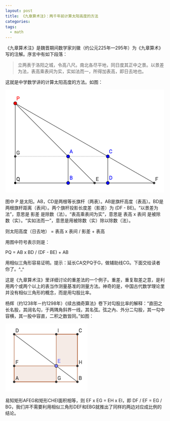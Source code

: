 ```yaml
---
layout: post
title: 《九章算术注》：两千年前计算太阳高度的方法
categories: 
tags:
  - math
---
```

《九章算术注》是魏晋期间数学家刘徽（约公元225年—295年）为《九章算术》写的注解。序言中有如下段落：

> 立两表于洛阳之城，令高八尺。南北各尽平地，同日度其正中之景。以景差为法，表高乘表间为实，实如法而一，所得加表高，即日去地也。

这就是中学数学讲的计算太阳高度的方法。如图：

![太阳高度](/images/2017/05/sun_height.png)

图中 P 是太阳。AB，CD是两根等长旗杆（两表）。AB是旗杆高度（表高）。BD是两根旗杆距离（表间）。两个旗杆投影长度差（影差）为 (DF - BE)。“以景差为法”，意思是 影差 是除数（法）。“表高乘表间为实”，意思是 表高 x 表间 是被除数（实）。“实如法而一”，意思是用被除数（实）除以除数（法）。

则太阳高度（日去地） = 表高 x 表间 / 影差 + 表高

用图中符号表示则是：

PQ = AB x BD / (DF - BE) + AB

用相似三角形容易证明。提示：延长CA交PQ于G，做辅助线CG。下面交给读者你了。^_^

这是《九章算术注》里详细讨论的重差法的一个例子。重差，重复取差之意，是利用两个或两个以上的表当作测量基准的测量方法。神奇的是，中国古代数学理论里并没有相似三角形的概念，而是用勾股比率。

杨辉（约1238年－约1298年）《续古摘奇算法》卷下对勾股比率的解释：“直田之长名股，其阔名勾，于两隅角斜界一线，其名弦。弦之內、外分二勾股，其一勾中容横，其一股中容直，二积之数皆同。”如图：

![勾股比率](/images/2017/05/gougu.png)

易知矩形AFEG和矩形CHEI面积相等，则 EF x EG = EH x EI，即 DF / EF = EG / BG，我们并不需要利用相似三角形DEF和EBG就推出了同样的两边对应成比例的结论。

